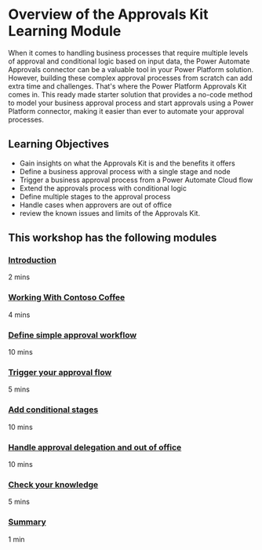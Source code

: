 
# Overview of the Approvals Kit Learning Module

When it comes to handling business processes that require multiple levels of approval and conditional logic based on input data, the Power Automate Approvals connector can be a valuable tool in your Power Platform solution. However, building these complex approval processes from scratch can add extra  time and challenges. That's where the Power Platform Approvals Kit comes in. This ready made starter solution that provides a no-code method to model your business approval process and start approvals using a Power Platform connector, making it easier than ever to automate your approval processes.

## Learning Objectives

- Gain insights on what the Approvals Kit is and the benefits it offers
- Define a business approval process with a single stage and node
- Trigger a business approval process from a Power Automate Cloud flow
- Extend the approvals process with conditional logic
- Define multiple stages to the approval process
- Handle cases when approvers are out of office
- review the known issues and limits of the Approvals Kit.

## This workshop has the following modules

### [Introduction](./introduction.md)

2 mins

### [Working With Contoso Coffee](./contoso-coffee-scenario.md)

4 mins

### [Define simple approval workflow](./first-approval.md)

10 mins

### [Trigger your approval flow](./trigger-approval.md)

5 mins

### [Add conditional stages](./add-conditional-stages.md)

10 mins

### [Handle approval delegation and out of office](./approval-delegation-out-of-office.md)

10 mins

### [Check your knowledge](./knowledge-check.md)

5 mins

### [Summary](./summary.md)

1 min
